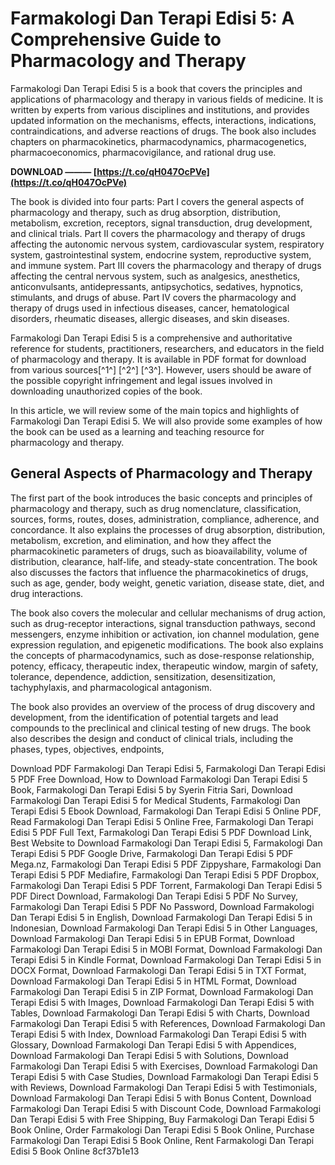 # Farmakologi Dan Terapi Edisi 5: A Comprehensive Guide to Pharmacology and Therapy
 
Farmakologi Dan Terapi Edisi 5 is a book that covers the principles and applications of pharmacology and therapy in various fields of medicine. It is written by experts from various disciplines and institutions, and provides updated information on the mechanisms, effects, interactions, indications, contraindications, and adverse reactions of drugs. The book also includes chapters on pharmacokinetics, pharmacodynamics, pharmacogenetics, pharmacoeconomics, pharmacovigilance, and rational drug use.
 
**DOWNLOAD ——— [https://t.co/qH047OcPVe](https://t.co/qH047OcPVe)**


 
The book is divided into four parts: Part I covers the general aspects of pharmacology and therapy, such as drug absorption, distribution, metabolism, excretion, receptors, signal transduction, drug development, and clinical trials. Part II covers the pharmacology and therapy of drugs affecting the autonomic nervous system, cardiovascular system, respiratory system, gastrointestinal system, endocrine system, reproductive system, and immune system. Part III covers the pharmacology and therapy of drugs affecting the central nervous system, such as analgesics, anesthetics, anticonvulsants, antidepressants, antipsychotics, sedatives, hypnotics, stimulants, and drugs of abuse. Part IV covers the pharmacology and therapy of drugs used in infectious diseases, cancer, hematological disorders, rheumatic diseases, allergic diseases, and skin diseases.
 
Farmakologi Dan Terapi Edisi 5 is a comprehensive and authoritative reference for students, practitioners, researchers, and educators in the field of pharmacology and therapy. It is available in PDF format for download from various sources[^1^] [^2^] [^3^]. However, users should be aware of the possible copyright infringement and legal issues involved in downloading unauthorized copies of the book.

In this article, we will review some of the main topics and highlights of Farmakologi Dan Terapi Edisi 5. We will also provide some examples of how the book can be used as a learning and teaching resource for pharmacology and therapy.
 
## General Aspects of Pharmacology and Therapy
 
The first part of the book introduces the basic concepts and principles of pharmacology and therapy, such as drug nomenclature, classification, sources, forms, routes, doses, administration, compliance, adherence, and concordance. It also explains the processes of drug absorption, distribution, metabolism, excretion, and elimination, and how they affect the pharmacokinetic parameters of drugs, such as bioavailability, volume of distribution, clearance, half-life, and steady-state concentration. The book also discusses the factors that influence the pharmacokinetics of drugs, such as age, gender, body weight, genetic variation, disease state, diet, and drug interactions.
 
The book also covers the molecular and cellular mechanisms of drug action, such as drug-receptor interactions, signal transduction pathways, second messengers, enzyme inhibition or activation, ion channel modulation, gene expression regulation, and epigenetic modifications. The book also explains the concepts of pharmacodynamics, such as dose-response relationship, potency, efficacy, therapeutic index, therapeutic window, margin of safety, tolerance, dependence, addiction, sensitization, desensitization, tachyphylaxis, and pharmacological antagonism.
 
The book also provides an overview of the process of drug discovery and development, from the identification of potential targets and lead compounds to the preclinical and clinical testing of new drugs. The book also describes the design and conduct of clinical trials, including the phases, types, objectives, endpoints,
 
Download PDF Farmakologi Dan Terapi Edisi 5,  Farmakologi Dan Terapi Edisi 5 PDF Free Download,  How to Download Farmakologi Dan Terapi Edisi 5 Book,  Farmakologi Dan Terapi Edisi 5 by Syerin Fitria Sari,  Download Farmakologi Dan Terapi Edisi 5 for Medical Students,  Farmakologi Dan Terapi Edisi 5 Ebook Download,  Farmakologi Dan Terapi Edisi 5 Online PDF,  Read Farmakologi Dan Terapi Edisi 5 Online Free,  Farmakologi Dan Terapi Edisi 5 PDF Full Text,  Farmakologi Dan Terapi Edisi 5 PDF Download Link,  Best Website to Download Farmakologi Dan Terapi Edisi 5,  Farmakologi Dan Terapi Edisi 5 PDF Google Drive,  Farmakologi Dan Terapi Edisi 5 PDF Mega.nz,  Farmakologi Dan Terapi Edisi 5 PDF Zippyshare,  Farmakologi Dan Terapi Edisi 5 PDF Mediafire,  Farmakologi Dan Terapi Edisi 5 PDF Dropbox,  Farmakologi Dan Terapi Edisi 5 PDF Torrent,  Farmakologi Dan Terapi Edisi 5 PDF Direct Download,  Farmakologi Dan Terapi Edisi 5 PDF No Survey,  Farmakologi Dan Terapi Edisi 5 PDF No Password,  Download Farmakologi Dan Terapi Edisi 5 in English,  Download Farmakologi Dan Terapi Edisi 5 in Indonesian,  Download Farmakologi Dan Terapi Edisi 5 in Other Languages,  Download Farmakologi Dan Terapi Edisi 5 in EPUB Format,  Download Farmakologi Dan Terapi Edisi 5 in MOBI Format,  Download Farmakologi Dan Terapi Edisi 5 in Kindle Format,  Download Farmakologi Dan Terapi Edisi 5 in DOCX Format,  Download Farmakologi Dan Terapi Edisi 5 in TXT Format,  Download Farmakologi Dan Terapi Edisi 5 in HTML Format,  Download Farmakologi Dan Terapi Edisi 5 in ZIP Format,  Download Farmakologi Dan Terapi Edisi 5 with Images,  Download Farmakologi Dan Terapi Edisi 5 with Tables,  Download Farmakologi Dan Terapi Edisi 5 with Charts,  Download Farmakologi Dan Terapi Edisi 5 with References,  Download Farmakologi Dan Terapi Edisi 5 with Index,  Download Farmakologi Dan Terapi Edisi 5 with Glossary,  Download Farmakologi Dan Terapi Edisi 5 with Appendices,  Download Farmakologi Dan Terapi Edisi 5 with Solutions,  Download Farmakologi Dan Terapi Edisi 5 with Exercises,  Download Farmakologi Dan Terapi Edisi 5 with Case Studies,  Download Farmakologi Dan Terapi Edisi 5 with Reviews,  Download Farmakologi Dan Terapi Edisi 5 with Testimonials,  Download Farmakologi Dan Terapi Edisi 5 with Bonus Content,  Download Farmakologi Dan Terapi Edisi 5 with Discount Code,  Download Farmakologi Dan Terapi Edisi 5 with Free Shipping,  Buy Farmakologi Dan Terapi Edisi 5 Book Online,  Order Farmakologi Dan Terapi Edisi 5 Book Online,  Purchase Farmakologi Dan Terapi Edisi 5 Book Online,  Rent Farmakologi Dan Terapi Edisi 5 Book Online
 8cf37b1e13
 
